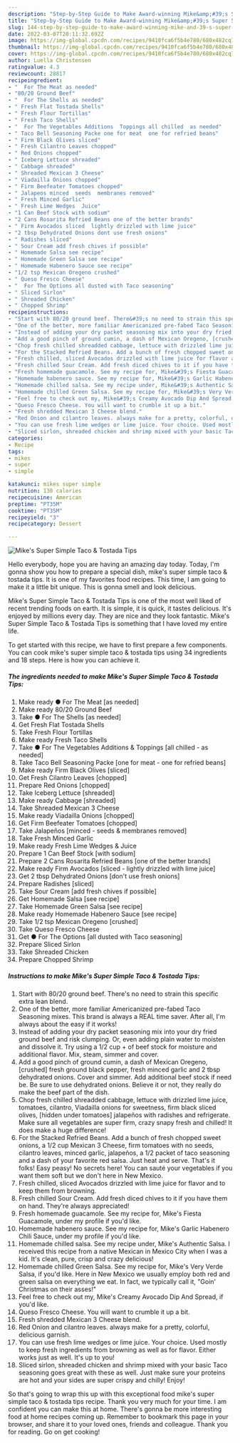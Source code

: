 ```yaml
---
description: "Step-by-Step Guide to Make Award-winning Mike&amp;#39;s Super Simple Taco &amp;amp; Tostada Tips"
title: "Step-by-Step Guide to Make Award-winning Mike&amp;#39;s Super Simple Taco &amp;amp; Tostada Tips"
slug: 144-step-by-step-guide-to-make-award-winning-mike-and-39-s-super-simple-taco-and-amp-tostada-tips
date: 2022-03-07T20:11:32.692Z
image: https://img-global.cpcdn.com/recipes/9410fca6f5b4e780/680x482cq70/mikes-super-simple-taco-tostada-tips-recipe-main-photo.jpg
thumbnail: https://img-global.cpcdn.com/recipes/9410fca6f5b4e780/680x482cq70/mikes-super-simple-taco-tostada-tips-recipe-main-photo.jpg
cover: https://img-global.cpcdn.com/recipes/9410fca6f5b4e780/680x482cq70/mikes-super-simple-taco-tostada-tips-recipe-main-photo.jpg
author: Luella Christensen
ratingvalue: 4.3
reviewcount: 28817
recipeingredient:
- "  For The Meat as needed"
- "80/20 Ground Beef"
- "  For The Shells as needed"
- " Fresh Flat Tostada Shells"
- " Fresh Flour Tortillas"
- " Fresh Taco Shells"
- "  For The Vegetables Additions  Toppings all chilled  as needed"
- " Taco Bell Seasoning Packe one for meat  one for refried beans"
- " Firm Black Olives sliced"
- " Fresh Cilantro Leaves chopped"
- " Red Onions chopped"
- " Iceberg Lettuce shreaded"
- " Cabbage shreaded"
- " Shreaded Mexican 3 Cheese"
- " Viadailla Onions chopped"
- " Firm Beefeater Tomatoes chopped"
- " Jalapeos minced  seeds  membranes removed"
- " Fresh Minced Garlic"
- " Fresh Lime Wedges  Juice"
- "1 Can Beef Stock with sodium"
- "2 Cans Rosarita Refried Beans one of the better brands"
- " Firm Avocados sliced  lightly drizzled with lime juice"
- "2 tbsp Dehydrated Onions dont use fresh onions"
- " Radishes sliced"
- " Sour Cream add fresh chives if possible"
- " Homemade Salsa see recipe"
- " Homemade Green Salsa see recipe"
- " Homemade Habenero Sauce see recipe"
- "1/2 tsp Mexican Oregeno crushed"
- " Queso Fresco Cheese"
- "  For The Options all dusted with Taco seasoning"
- " Sliced Sirlon"
- " Shreaded Chicken"
- " Chopped Shrimp"
recipeinstructions:
- "Start with 80/20 ground beef. There&#39;s no need to strain this specific extra lean blend."
- "One of the better, more familiar Americanized pre-fabed Taco Seasoning mixes. This brand is always a REAL time saver. After all, I&#39;m always about the easy if it works!"
- "Instead of adding your dry packet seasoning mix into your dry fried ground beef and risk clumping. Or, even adding plain water to moisten and dissolve it. Try using a 1/2 cup + of beef stock for moisture and additional flavor. Mix, steam, simmer and cover."
- "Add a good pinch of ground cumin, a dash of Mexican Oregeno, [crushed] fresh ground black pepper, fresh minced garlic and 2 tbsp dehydrated onions. Cover and simmer. Add additional beef stock if need be. Be sure to use dehydrated onions. Believe it or not, they really do make the beef part of the dish."
- "Chop fresh chilled shreadded cabbage, lettuce with drizzled lime juice, tomatoes, cilantro, Viadailla onions for sweetness, firm black sliced olives, [hidden under tomatoes] jalapeños with radishes and refrigerate. Make sure all vegetables are super firm, crazy snapy fresh and chilled! It does make a huge difference!"
- "For the Stacked Refried Beans. Add a bunch of fresh chopped sweet onions, a 1/2 cup Mexican 3 Cheese, firm tomatoes with no seeds, cilantro leaves, minced garlic, jalapeños, a 1/2 packet of taco seasoning and a dash of your favorite red salsa. Just heat and serve. That&#39;s it folks! Easy peasy! No secrets here! You can sauté your vegetables if you want them soft but we don&#39;t here in New Mexico."
- "Fresh chilled, sliced Avocados drizzled with lime juice for flavor and to keep them from browning."
- "Fresh chilled Sour Cream. Add fresh diced chives to it if you have them on hand. They&#39;re always appreciated!"
- "Fresh homemade guacamole. See my recipe for, Mike&#39;s Fiesta Guacamole, under my profile if you&#39;d like."
- "Homemade habenero sauce. See my recipe for, Mike&#39;s Garlic Habenero Chili Sauce, under my profile if you&#39;d like."
- "Homemade chilled salsa. See my recipe under, Mike&#39;s Authentic Salsa. I received this recipe from a native Mexican in Mexico City when I was a kid. It&#39;s clean, pure, crisp and crazy delicious!"
- "Homemade chilled Green Salsa. See my recipe for, Mike&#39;s Very Verde Salsa, if you&#39;d like. Here in New Mexico we usually employ both red and green salsa on everything we eat. In fact, we typically call it, &#34;Goin&#39; Christmas on their asses!&#34;"
- "Feel free to check out my, Mike&#39;s Creamy Avocado Dip And Spread, if you&#39;d like."
- "Queso Fresco Cheese. You will want to crumble it up a bit."
- "Fresh shredded Mexican 3 Cheese blend."
- "Red Onion and cilantro leaves. always make for a pretty, colorful, delicious garnish."
- "You can use fresh lime wedges or lime juice. Your choice. Used mostly to keep fresh ingredients from browning as well as for flavor. Either works just as well. It&#39;s up to you!"
- "Sliced sirlon, shreaded chicken and shrimp mixed with your basic Taco seasoning goes great with these as well. Just make sure your proteins are hot and your sides are super crispy and chilly! Enjoy!"
categories:
- Recipe
tags:
- mikes
- super
- simple

katakunci: mikes super simple 
nutrition: 130 calories
recipecuisine: American
preptime: "PT35M"
cooktime: "PT35M"
recipeyield: "3"
recipecategory: Dessert

---
```



![Mike&#39;s Super Simple Taco &amp; Tostada Tips](https://img-global.cpcdn.com/recipes/9410fca6f5b4e780/680x482cq70/mikes-super-simple-taco-tostada-tips-recipe-main-photo.jpg)

Hello everybody, hope you are having an amazing day today. Today, I'm gonna show you how to prepare a special dish, mike&#39;s super simple taco &amp; tostada tips. It is one of my favorites food recipes. This time, I am going to make it a little bit unique. This is gonna smell and look delicious.

Mike&#39;s Super Simple Taco &amp; Tostada Tips is one of the most well liked of recent trending foods on earth. It is simple, it is quick, it tastes delicious. It's enjoyed by millions every day. They are nice and they look fantastic. Mike&#39;s Super Simple Taco &amp; Tostada Tips is something that I have loved my entire life.




To get started with this recipe, we have to first prepare a few components. You can cook mike&#39;s super simple taco &amp; tostada tips using 34 ingredients and 18 steps. Here is how you can achieve it.

<!--inarticleads1-->

##### The ingredients needed to make Mike&#39;s Super Simple Taco &amp; Tostada Tips:

1. Make ready  ● For The Meat [as needed]
1. Make ready 80/20 Ground Beef
1. Take  ● For The Shells [as needed]
1. Get  Fresh Flat Tostada Shells
1. Take  Fresh Flour Tortillas
1. Make ready  Fresh Taco Shells
1. Take  ● For The Vegetables Additions &amp; Toppings [all chilled - as needed]
1. Take  Taco Bell Seasoning Packe [one for meat - one for refried beans]
1. Make ready  Firm Black Olives [sliced]
1. Get  Fresh Cilantro Leaves [chopped]
1. Prepare  Red Onions [chopped]
1. Take  Iceberg Lettuce [shreaded]
1. Make ready  Cabbage [shreaded]
1. Take  Shreaded Mexican 3 Cheese
1. Make ready  Viadailla Onions [chopped]
1. Get  Firm Beefeater Tomatoes [chopped]
1. Take  Jalapeños [minced - seeds &amp; membranes removed]
1. Take  Fresh Minced Garlic
1. Make ready  Fresh Lime Wedges &amp; Juice
1. Prepare 1 Can Beef Stock [with sodium]
1. Prepare 2 Cans Rosarita Refried Beans [one of the better brands]
1. Make ready  Firm Avocados [sliced - lightly drizzled with lime juice]
1. Get 2 tbsp Dehydrated Onions [don&#39;t use fresh onions]
1. Prepare  Radishes [sliced]
1. Take  Sour Cream [add fresh chives if possible]
1. Get  Homemade Salsa [see recipe]
1. Take  Homemade Green Salsa [see recipe]
1. Make ready  Homemade Habenero Sauce [see recipe]
1. Take 1/2 tsp Mexican Oregeno [crushed]
1. Take  Queso Fresco Cheese
1. Get  ● For The Options [all dusted with Taco seasoning]
1. Prepare  Sliced Sirlon
1. Take  Shreaded Chicken
1. Prepare  Chopped Shrimp




<!--inarticleads2-->

##### Instructions to make Mike&#39;s Super Simple Taco &amp; Tostada Tips:

1. Start with 80/20 ground beef. There&#39;s no need to strain this specific extra lean blend.
1. One of the better, more familiar Americanized pre-fabed Taco Seasoning mixes. This brand is always a REAL time saver. After all, I&#39;m always about the easy if it works!
1. Instead of adding your dry packet seasoning mix into your dry fried ground beef and risk clumping. Or, even adding plain water to moisten and dissolve it. Try using a 1/2 cup + of beef stock for moisture and additional flavor. Mix, steam, simmer and cover.
1. Add a good pinch of ground cumin, a dash of Mexican Oregeno, [crushed] fresh ground black pepper, fresh minced garlic and 2 tbsp dehydrated onions. Cover and simmer. Add additional beef stock if need be. Be sure to use dehydrated onions. Believe it or not, they really do make the beef part of the dish.
1. Chop fresh chilled shreadded cabbage, lettuce with drizzled lime juice, tomatoes, cilantro, Viadailla onions for sweetness, firm black sliced olives, [hidden under tomatoes] jalapeños with radishes and refrigerate. Make sure all vegetables are super firm, crazy snapy fresh and chilled! It does make a huge difference!
1. For the Stacked Refried Beans. Add a bunch of fresh chopped sweet onions, a 1/2 cup Mexican 3 Cheese, firm tomatoes with no seeds, cilantro leaves, minced garlic, jalapeños, a 1/2 packet of taco seasoning and a dash of your favorite red salsa. Just heat and serve. That&#39;s it folks! Easy peasy! No secrets here! You can sauté your vegetables if you want them soft but we don&#39;t here in New Mexico.
1. Fresh chilled, sliced Avocados drizzled with lime juice for flavor and to keep them from browning.
1. Fresh chilled Sour Cream. Add fresh diced chives to it if you have them on hand. They&#39;re always appreciated!
1. Fresh homemade guacamole. See my recipe for, Mike&#39;s Fiesta Guacamole, under my profile if you&#39;d like.
1. Homemade habenero sauce. See my recipe for, Mike&#39;s Garlic Habenero Chili Sauce, under my profile if you&#39;d like.
1. Homemade chilled salsa. See my recipe under, Mike&#39;s Authentic Salsa. I received this recipe from a native Mexican in Mexico City when I was a kid. It&#39;s clean, pure, crisp and crazy delicious!
1. Homemade chilled Green Salsa. See my recipe for, Mike&#39;s Very Verde Salsa, if you&#39;d like. Here in New Mexico we usually employ both red and green salsa on everything we eat. In fact, we typically call it, &#34;Goin&#39; Christmas on their asses!&#34;
1. Feel free to check out my, Mike&#39;s Creamy Avocado Dip And Spread, if you&#39;d like.
1. Queso Fresco Cheese. You will want to crumble it up a bit.
1. Fresh shredded Mexican 3 Cheese blend.
1. Red Onion and cilantro leaves. always make for a pretty, colorful, delicious garnish.
1. You can use fresh lime wedges or lime juice. Your choice. Used mostly to keep fresh ingredients from browning as well as for flavor. Either works just as well. It&#39;s up to you!
1. Sliced sirlon, shreaded chicken and shrimp mixed with your basic Taco seasoning goes great with these as well. Just make sure your proteins are hot and your sides are super crispy and chilly! Enjoy!




So that's going to wrap this up with this exceptional food mike&#39;s super simple taco &amp; tostada tips recipe. Thank you very much for your time. I am confident you can make this at home. There's gonna be more interesting food at home recipes coming up. Remember to bookmark this page in your browser, and share it to your loved ones, friends and colleague. Thank you for reading. Go on get cooking!
